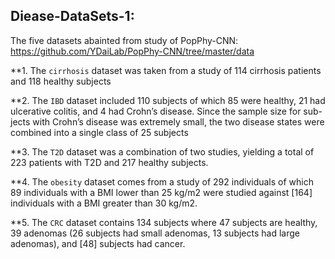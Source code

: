 ## Diease-DataSets-1:

The five datasets abainted from study of PopPhy-CNN: https://github.com/YDaiLab/PopPhy-CNN/tree/master/data 

**1. The `cirrhosis` dataset was taken from a study of 114 cirrhosis patients and 118 healthy subjects

**2. The `IBD` dataset included 110 subjects of which 85 were healthy, 21 had ulcerative colitis, and 4 had Crohn’s disease. Since the sample size for sub-jects with Crohn’s disease was extremely small, the two disease states were combined into a single class of 25 subjects

**3. The `T2D` dataset was a combination of two studies, yielding a total of 223 patients with T2D and 217 healthy subjects. 

**4. The `obesity` dataset comes from a study of 292 individuals of which 89 individuals with a BMI lower than 25 kg/m2 were studied against [164] individuals with a BMI greater than 30 kg/m2.

**5. The `CRC` dataset contains 134 subjects where 47 subjects are healthy, 39 adenomas (26 subjects had small adenomas, 13 subjects had large adenomas), and [48] subjects had cancer.



